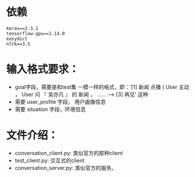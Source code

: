 # 依赖
```text
keras==2.3.1
tensorflow-gpu==1.14.0
easydict
nltk==3.5
```
# 输入格式要求：
 * goal字段，需要是和test集 一模一样的格式，即：‘[1] 新闻 点播 ( User 主动 ， User 问 『 吴亦凡 』   的 新闻 ， ……  --> [3] 再见’ 这种
 * 需要 user_profile 字段， 用户画像信息
 * 需要 situation 字段，环境信息
 
# 文件介绍：
 * conversation_client.py: 类似官方的那种client
 * test_client.py: 交互式的client
 * conversation_server.py: 类似官方的服务。
 